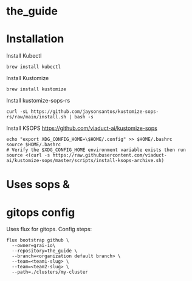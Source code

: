 # the_guide

# Installation

Install Kubectl
```
brew install kubectl
```

Install Kustomize
```
brew install kustomize
```

Install  kustomize-sops-rs
```
curl -sL https://github.com/jaysonsantos/kustomize-sops-rs/raw/main/install.sh | bash -s
```

Install KSOPS
https://github.com/viaduct-ai/kustomize-sops

```
echo "export XDG_CONFIG_HOME=\$HOME/.config" >> $HOME/.bashrc
source $HOME/.bashrc
# Verify the $XDG_CONFIG_HOME environment variable exists then run
source <(curl -s https://raw.githubusercontent.com/viaduct-ai/kustomize-sops/master/scripts/install-ksops-archive.sh)

```
# Uses sops &

# gitops config
Uses flux for gitops. Config steps:

```
flux bootstrap github \
  --owner=grai-io\
  --repository=the_guide \
  --branch=<organization default branch> \
  --team=<team1-slug> \
  --team=<team2-slug> \
  --path=./clusters/my-cluster
```
